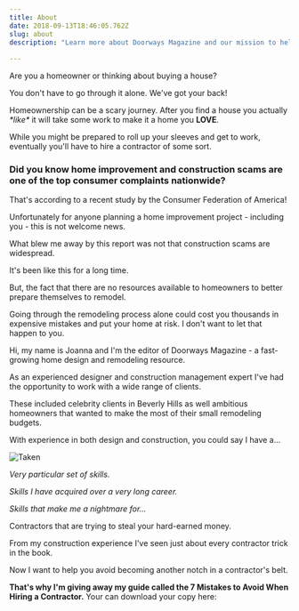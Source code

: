 ```yaml
---
title: About
date: 2018-09-13T18:46:05.762Z
slug: about
description: "Learn more about Doorways Magazine and our mission to help homeowners avoid gettings scammed by home improvement contractors."
  
---
```

Are you a homeowner or thinking about buying a house?



You don't have to go through it alone. We've got your back! 



Homeownership can be a scary journey. After you find a house you actually <em>\*like\*</em> it will take some work to make it a home you <strong>LOVE</strong>.



While you might be prepared to roll up your sleeves and get to work, eventually you'll have to hire a contractor of some sort.



<h3>Did you know home improvement and construction scams are one of the top consumer complaints nationwide?</h3>



That's according to a recent study by the Consumer Federation of America!



Unfortunately for anyone planning a home improvement project - including you - this is not welcome news.



What blew me away by this report was not that construction scams are widespread.



It's been like this for a long time.



But, the fact that there are no resources available to homeowners to better prepare themselves to remodel. 



Going through the remodeling process alone could cost you thousands in expensive mistakes and put your home at risk. I don't want to let that happen to you.



Hi, my name is Joanna and I'm the editor of Doorways Magazine - a fast-growing home design and remodeling resource. 



As an experienced designer and construction management expert I've had the opportunity to work with a wide range of clients. 



These included celebrity clients in Beverly Hills as well ambitious homeowners that wanted to make the most of their small remodeling budgets.



With experience in both design and construction, you could say I have a... 



<img src="https://www.doorwaysmagazine.com/wp-content/uploads/particular_skills-300x180.jpg" alt="Taken" >


<em>Very particular set of skills.</em> 



<em>Skills I have acquired over a very long career.</em> 



<em>Skills that make me a nightmare for…</em>



Contractors that are trying to steal your hard-earned money. 



From my construction experience I've seen just about every contractor trick in the book. 



Now I want to help you avoid becoming another notch in a contractor's belt.



<strong>That's why I'm giving away my guide called the 7 Mistakes to Avoid When Hiring a Contractor.</strong> Your can download your copy here:
